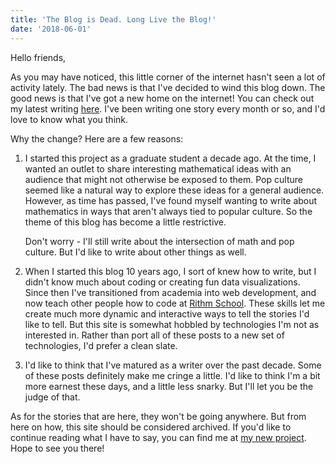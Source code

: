 ```yaml
---
title: 'The Blog is Dead. Long Live the Blog!'
date: '2018-06-01'
---
```


Hello friends,

As you may have noticed, this little corner of the internet hasn't seen a lot of activity lately. The bad news is that I've decided to wind this blog down. The good news is that I've got a new home on the internet! You can check out my latest writing [here](https://mattlane.us). I've been writing one story every month or so, and I'd love to know what you think.

Why the change? Here are a few reasons:

1.  I started this project as a graduate student a decade ago. At the time, I wanted an outlet to share interesting mathematical ideas with an audience that might not otherwise be exposed to them. Pop culture seemed like a natural way to explore these ideas for a general audience. However, as time has passed, I've found myself wanting to write about mathematics in ways that aren't always tied to popular culture. So the theme of this blog has become a little restrictive.

    Don't worry - I'll still write about the intersection of math and pop culture. But I'd like to write about other things as well.

2.  When I started this blog 10 years ago, I sort of knew how to write, but I didn't know much about coding or creating fun data visualizations. Since then I've transitioned from academia into web development, and now teach other people how to code at [Rithm School](https://www.rithmschool.com/). These skills let me create much more dynamic and interactive ways to tell the stories I'd like to tell. But this site is somewhat hobbled by technologies I'm not as interested in. Rather than port all of these posts to a new set of technologies, I'd prefer a clean slate.

3.  I'd like to think that I've matured as a writer over the past decade. Some of these posts definitely make me cringe a little. I'd like to think I'm a bit more earnest these days, and a little less snarky. But I'll let you be the judge of that.

As for the stories that are here, they won't be going anywhere. But from here on how, this site should be considered archived. If you'd like to continue reading what I have to say, you can find me at [my new project](https://mattlane.us). Hope to see you there!
